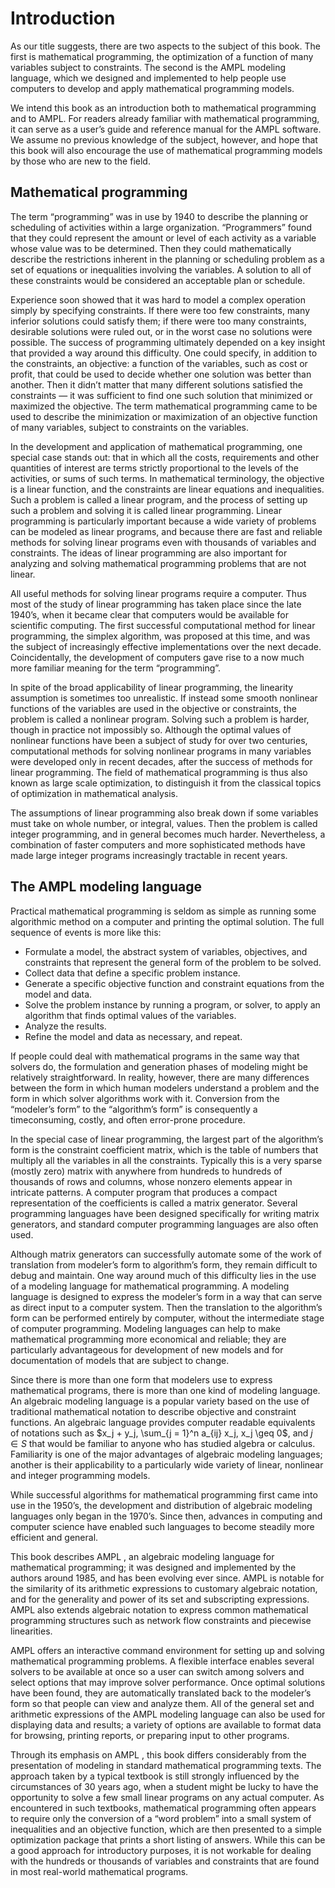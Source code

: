 # Introduction

As our title suggests, there are two aspects to the subject of this book. The first is mathematical programming, the optimization of a function of many variables subject to constraints. The second is the AMPL modeling language, which we designed and implemented to help people use computers to develop and apply mathematical programming models. 

We intend this book as an introduction both to mathematical programming and to AMPL. For readers already familiar with mathematical programming, it can serve as a user’s guide and reference manual for the AMPL software. We assume no previous knowledge of the subject, however, and hope that this book will also encourage the use of mathematical programming models by those who are new to the field. 

## Mathematical programming

The term “programming” was in use by 1940 to describe the planning or scheduling of activities within a large organization. “Programmers” found that they could represent the amount or level of each activity as a variable whose value was to be determined. Then they could mathematically describe the restrictions inherent in the planning or scheduling problem as a set of equations or inequalities involving the variables. A solution to all of these constraints would be considered an acceptable plan or schedule. 

Experience soon showed that it was hard to model a complex operation simply by specifying constraints. If there were too few constraints, many inferior solutions could satisfy them; if there were too many constraints, desirable solutions were ruled out, or in the worst case no solutions were possible. The success of programming ultimately depended on a key insight that provided a way around this difficulty. One could specify, in addition to the constraints, an objective: a function of the variables, such as cost or profit, that could be used to decide whether one solution was better than another. Then it didn’t matter that many different solutions satisfied the constraints — it was sufficient to find one such solution that minimized or maximized the objective. The term mathematical programming came to be used to describe the minimization or maximization of an objective function of many variables, subject to constraints on the variables. 

In the development and application of mathematical programming, one special case stands out: that in which all the costs, requirements and other quantities of interest are terms strictly proportional to the levels of the activities, or sums of such terms. In mathematical terminology, the objective is a linear function, and the constraints are linear equations and inequalities. Such a problem is called a linear program, and the process of setting up such a problem and solving it is called linear programming. Linear programming is particularly important because a wide variety of problems can be modeled as linear programs, and because there are fast and reliable methods for solving linear programs even with thousands of variables and constraints. The ideas of linear programming are also important for analyzing and solving mathematical programming problems that are not linear. 

All useful methods for solving linear programs require a computer. Thus most of the study of linear programming has taken place since the late 1940’s, when it became clear that computers would be available for scientific computing. The first successful computational method for linear programming, the simplex algorithm, was proposed at this time, and was the subject of increasingly effective implementations over the next decade. Coincidentally, the development of computers gave rise to a now much more familiar meaning for the term “programming”. 

In spite of the broad applicability of linear programming, the linearity assumption is sometimes too unrealistic. If instead some smooth nonlinear functions of the variables are used in the objective or constraints, the problem is called a nonlinear program. Solving such a problem is harder, though in practice not impossibly so. Although the optimal values of nonlinear functions have been a subject of study for over two centuries, computational methods for solving nonlinear programs in many variables were developed only in recent decades, after the success of methods for linear programming. The field of mathematical programming is thus also known as large scale optimization, to distinguish it from the classical topics of optimization in mathematical analysis. 

The assumptions of linear programming also break down if some variables must take on whole number, or integral, values. Then the problem is called integer programming, and in general becomes much harder. Nevertheless, a combination of faster computers and more sophisticated methods have made large integer programs increasingly tractable in recent years. 

## The AMPL modeling language

Practical mathematical programming is seldom as simple as running some algorithmic method on a computer and printing the optimal solution. The full sequence of events is more like this:

- Formulate a model, the abstract system of variables, objectives, and constraints that represent the general form of the problem to be solved.
- Collect data that define a specific problem instance.
- Generate a specific objective function and constraint equations from the model and data.
- Solve the problem instance by running a program, or solver, to apply an algorithm that finds optimal values of the variables.
- Analyze the results.
- Refine the model and data as necessary, and repeat.

If people could deal with mathematical programs in the same way that solvers do, the formulation and generation phases of modeling might be relatively straightforward. In reality, however, there are many differences between the form in which human modelers understand a problem and the form in which solver algorithms work with it. Conversion from the “modeler’s form” to the “algorithm’s form” is consequently a timeconsuming, costly, and often error-prone procedure.

In the special case of linear programming, the largest part of the algorithm’s form is the constraint coefficient matrix, which is the table of numbers that multiply all the variables in all the constraints. Typically this is a very sparse (mostly zero) matrix with anywhere from hundreds to hundreds of thousands of rows and columns, whose nonzero elements appear in intricate patterns. A computer program that produces a compact representation of the coefficients is called a matrix generator. Several programming languages have been designed specifically for writing matrix generators, and standard computer programming languages are also often used. 

Although matrix generators can successfully automate some of the work of translation from modeler’s form to algorithm’s form, they remain difficult to debug and maintain. One way around much of this difficulty lies in the use of a modeling language for mathematical programming. A modeling language is designed to express the modeler’s form in a way that can serve as direct input to a computer system. Then the translation to the algorithm’s form can be performed entirely by computer, without the intermediate stage of computer programming. Modeling languages can help to make mathematical programming more economical and reliable; they are particularly advantageous for development of new models and for documentation of models that are subject to change. 

Since there is more than one form that modelers use to express mathematical programs, there is more than one kind of modeling language. An algebraic modeling language is a popular variety based on the use of traditional mathematical notation to describe objective and constraint functions. An algebraic language provides computer readable equivalents of notations such as $x_j + y_j, \sum_{j = 1}^n a_{ij} x_j, x_j \geq 0$, and $j \in S$ that would be familiar to anyone who has studied algebra or calculus. Familiarity is one of the major advantages of algebraic modeling languages; another is their applicability to a particularly wide variety of linear, nonlinear and integer programming models.

While successful algorithms for mathematical programming first came into use in the 1950’s, the development and distribution of algebraic modeling languages only began in the 1970’s. Since then, advances in computing and computer science have enabled such languages to become steadily more efficient and general. 

This book describes AMPL , an algebraic modeling language for mathematical programming; it was designed and implemented by the authors around 1985, and has been evolving ever since. AMPL is notable for the similarity of its arithmetic expressions to customary algebraic notation, and for the generality and power of its set and subscripting expressions. AMPL also extends algebraic notation to express common mathematical programming structures such as network flow constraints and piecewise linearities.

AMPL offers an interactive command environment for setting up and solving mathematical programming problems. A flexible interface enables several solvers to be available at once so a user can switch among solvers and select options that may improve solver performance. Once optimal solutions have been found, they are automatically translated back to the modeler’s form so that people can view and analyze them. All of the general set and arithmetic expressions of the AMPL modeling language can also be used for displaying data and results; a variety of options are available to format data for browsing, printing reports, or preparing input to other programs. 

Through its emphasis on AMPL , this book differs considerably from the presentation of modeling in standard mathematical programming texts. The approach taken by a typical textbook is still strongly influenced by the circumstances of 30 years ago, when a student might be lucky to have the opportunity to solve a few small linear programs on any actual computer. As encountered in such textbooks, mathematical programming often appears to require only the conversion of a “word problem” into a small system of inequalities and an objective function, which are then presented to a simple optimization package that prints a short listing of answers. While this can be a good approach for introductory purposes, it is not workable for dealing with the hundreds or thousands of variables and constraints that are found in most real-world mathematical programs. 
